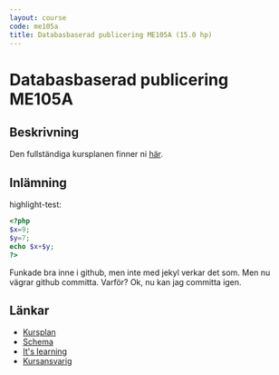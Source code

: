 ```yaml
---
layout: course
code: me105a
title: Databasbaserad publicering ME105A (15.0 hp)
---
```


# Databasbaserad publicering ME105A

## Beskrivning

Den fullständiga kursplanen finner ni [här][kursplan].

## Inlämning


highlight-test:

```php
<?php
$x=9;
$y=7;
echo $x+$y;
?>
```

Funkade bra inne i github, men inte med jekyl verkar det som. Men nu vägrar github committa. Varför? Ok, nu kan jag committa igen. 

## Länkar

* [Kursplan][kursplan]
* [Schema][schema]
* [It's learning][itslearning]
* [Kursansvarig](/contact)


[kursplan]: http://xxx "yyy"
[schema]: xxx "yyy"
[itslearning]: xxx "yyy"
